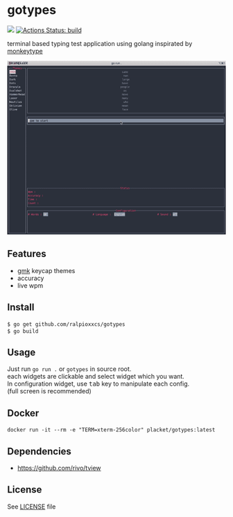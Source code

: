 # gotypes

[![](https://goreportcard.com/badge/github.com/ralpioxxcs/gotypes)](https://goreportcard.com/report/github.com/ralpioxxcs/gotypes)
[![Actions Status: build](https://github.com/ralpioxxcs/gotypes/workflows/build/badge.svg)](https://github.com/ralpioxxcs/gotypes/actions?query=workflow%3A"build")

terminal based typing test application using golang inspirated by [monkeytype](https://monkeytype.com/)

![Screenshot](gotypes.gif)

## Features
* [gmk](https://www.gmk-electronic-design.de/en/products/keycaps) keycap themes
* accuracy
* live wpm

## Install
```
$ go get github.com/ralpioxxcs/gotypes
$ go build
```

## Usage
Just run `go run .` or `gotypes` in source root.  
each widgets are clickable and select widget which you want.  
In configuration widget, use <kbd>tab</kbd> key to manipulate each config.  
(full screen is recommended)

## Docker
```
docker run -it --rm -e "TERM=xterm-256color" placket/gotypes:latest
```

## Dependencies
* https://github.com/rivo/tview

## License
See [LICENSE](LICENSE) file
